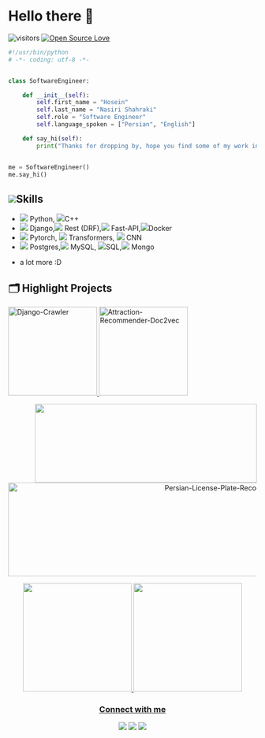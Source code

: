 # Hello there 👋

![visitors](https://visitor-badge.laobi.icu/badge?page_id=HoseinNasiriShahraki.HoseinNasiriShahraki)
[![Open Source Love](https://badges.frapsoft.com/os/v1/open-source.svg?v=102)](https://github.com/ellerbrock/open-source-badge/)

```python
#!/usr/bin/python
# -*- coding: utf-8 -*-


class SoftwareEngineer:

    def __init__(self):
        self.first_name = "Hosein"
        self.last_name = "Nasiri Shahraki"
        self.role = "Software Engineer"
        self.language_spoken = ["Persian", "English"]

    def say_hi(self):
        print("Thanks for dropping by, hope you find some of my work interesting.")


me = SoftwareEngineer()
me.say_hi()
```


## <img src="https://img.icons8.com/?size=58&id=6MP1kA74ozKg&format=png&color=000000">Skills
- <img src="https://img.icons8.com/?size=24&id=pIJdjOoL6KfU&format=png&color=000000"> Python, <img src="https://img.icons8.com/?size=24&id=nBKHe4Tn9k59&format=png&color=000000">C++
- <img src="https://img.icons8.com/?size=20&id=qc3TyHJPxEoH&format=png&color=000000"> Django,<img src="https://img.icons8.com/?size=20&id=rCXEa92ZGhRc&format=png&color=000000"> Rest (DRF),<img src="https://img.icons8.com/?size=20&id=55190&format=png&color=000000"> Fast-API,<img src="https://img.icons8.com/?size=20&id=TkG10j-DmXkU&format=png&color=000000">Docker
- <img src="https://img.icons8.com/?size=20&id=jH4BpkMnRrU5&format=png&color=000000"/> Pytorch, <img src="https://img.icons8.com/?size=20&id=K8PRHAU22SVK&format=png&color=000000"> Transformers, <img src="https://img.icons8.com/?size=20&id=1TO5ntxsVxDh&format=png&color=000000"/> CNN 
- <img src="https://img.icons8.com/?size=20&id=dUPqiVW9GF2O&format=png&color=000000"> Postgres,<img src="https://img.icons8.com/?size=20&id=8httoRHg3Sbt&format=png&color=000000"> MySQL, <img src="https://img.icons8.com/?size=20&id=42904&format=png&color=000000">SQL,<img src="https://img.icons8.com/?size=20&id=bosfpvRzNOG8&format=png&color=000000"> Mongo 
+ a lot more :D



## 🗂️ Highlight Projects

<p align="left">
  <a href="https://github.com/pixend-team/Django-Crawler">
    <img height="180" src="https://github-readme-stats.vercel.app/api/pin/?username=pixend-team&repo=Django-Crawler&show_icons=true&line_height=27&title_color=6aa6f8&text_color=8a919a&icon_color=6aa6f8&bg_color=22272e" alt="Django-Crawler" />
  </a>
  <a href="https://github.com/HoseinNasiriShahraki/Attraction-Recommender-Doc2vec">
    <img height="180" src="https://github-readme-stats.vercel.app/api/pin/?username=HoseinNasiriShahraki&repo=Attraction-Recommender-Doc2vec&show_icons=true&line_height=27&title_color=6aa6f8&text_color=8a919a&icon_color=6aa6f8&bg_color=22272e" alt="Attraction-Recommender-Doc2vec"/>
</a>
</p>

<p align="right">
  <a href="https://github.com/HoseinNasiriShahraki/Speed-Estimation-Yolo">
    <img height="160" width="450" src="https://github-readme-stats.vercel.app/api/pin/?username=HoseinNasiriShahraki&repo=Speed-Estimation-Yolo&show_icons=true&line_height=27&title_color=6aa6f8&text_color=8a919a&icon_color=6aa6f8&bg_color=22272e" />
  </a>
  <a href="https://github.com/HoseinNasiriShahraki/Persian-License-Plate-Recognition">
    <img height="190em" width="550" src="https://github-readme-stats.vercel.app/api/pin/?username=HoseinNasiriShahraki&repo=Persian-License-Plate-Recognition&show_icons=true&line_height=27&title_color=6aa6f8&text_color=8a919a&icon_color=6aa6f8&bg_color=22272e" alt="Persian-License-Plate-Recognition"/>
</a>
</p>




<div align="center">
  <a href="https://github.com/HoseinNasiriShahraki">
  <img height="220em" src="https://github-readme-stats.vercel.app/api?username=HoseinNasiriShahraki&show_icons=true&include_all_commits=true&count_private=true"/>
  <img height="220em" src="https://github-readme-stats.vercel.app/api/top-langs/?username=HoseinNasiriShahraki&layout=compact&langs_count=100"/>
</div>

<!-- Social media icons -->

<h3 align="center">Connect with me</h3>


<p align="center">
  <a href= "https://www.linkedin.com/in/hosein-nasiri-shahraki"><img src="https://img.icons8.com/?size=100&id=60ZV_wYC0BM2&format=png&color=000000"/></a>
  <a href= "https://outlook.com/hosein.nasiri@outlook.com"><img src="https://img.icons8.com/?size=100&id=CXYJjRfKlwI9&format=png&color=000000"/></a>
  <a href= "t.me/OkNotOkComputer"><img src="https://img.icons8.com/?size=100&id=jZ1z64hEYYLW&format=png&color=000000"/></a>
<!--   <a href= "https://signal.org"><img src="https://img.icons8.com/color/48/000000/signal-app.png"/></a> -->
<!--   <a href= "https://www.youtube.com/channel/UCj_aGuryykHGnmFXHa5kzLQ"><img src="https://img.icons8.com/dusk/48/000000/youtube--v2.png"/></a> -->
</p>

<!-- Stats -->

